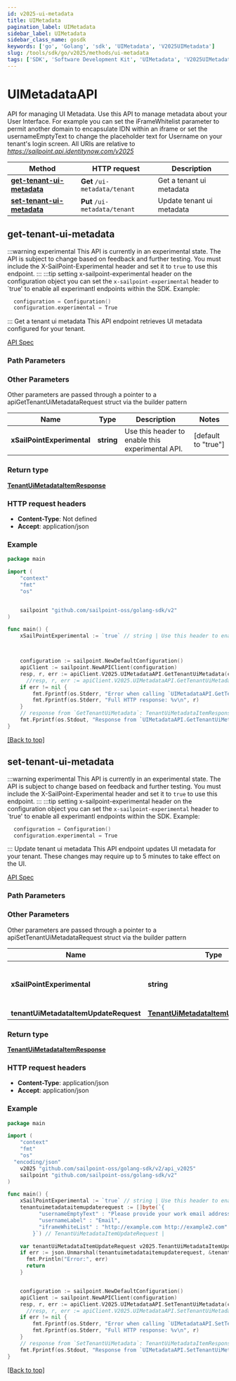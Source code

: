 ```yaml
---
id: v2025-ui-metadata
title: UIMetadata
pagination_label: UIMetadata
sidebar_label: UIMetadata
sidebar_class_name: gosdk
keywords: ['go', 'Golang', 'sdk', 'UIMetadata', 'V2025UIMetadata']
slug: /tools/sdk/go/v2025/methods/ui-metadata
tags: ['SDK', 'Software Development Kit', 'UIMetadata', 'V2025UIMetadata']
---
```


# UIMetadataAPI

API for managing UI Metadata. Use this API to manage metadata about your User Interface. For example you can set the iFrameWhitelist parameter to permit another domain to encapsulate IDN within an iframe or set the usernameEmptyText to change the placeholder text for Username on your tenant&#39;s login screen. All URIs are relative to *https://sailpoint.api.identitynow.com/v2025*

| Method | HTTP request | Description |
| --- | --- | --- |
| [**get-tenant-ui-metadata**](#get-tenant-ui-metadata) | **Get** `/ui-metadata/tenant` | Get a tenant ui metadata |
| [**set-tenant-ui-metadata**](#set-tenant-ui-metadata) | **Put** `/ui-metadata/tenant` | Update tenant ui metadata |

## get-tenant-ui-metadata

:::warning experimental This API is currently in an experimental state. The API is subject to change based on feedback and further testing. You must include the X-SailPoint-Experimental header and set it to `true` to use this endpoint. ::: :::tip setting x-sailpoint-experimental header on the configuration object you can set the `x-sailpoint-experimental` header to `true' to enable all experimantl endpoints within the SDK. Example:

```go
  configuration = Configuration()
  configuration.experimental = True
```

::: Get a tenant ui metadata This API endpoint retrieves UI metadata configured for your tenant.

[API Spec](https://developer.sailpoint.com/docs/api/v2025/get-tenant-ui-metadata)

### Path Parameters

### Other Parameters

Other parameters are passed through a pointer to a apiGetTenantUiMetadataRequest struct via the builder pattern

| Name | Type | Description | Notes |
| --- | --- | --- | --- |
| **xSailPointExperimental** | **string** | Use this header to enable this experimental API. | [default to &quot;true&quot;] |

### Return type

[**TenantUiMetadataItemResponse**](../models/tenant-ui-metadata-item-response)

### HTTP request headers

- **Content-Type**: Not defined
- **Accept**: application/json

### Example

```go
package main

import (
	"context"
	"fmt"
	"os"


	sailpoint "github.com/sailpoint-oss/golang-sdk/v2"
)

func main() {
    xSailPointExperimental := `true` // string | Use this header to enable this experimental API. (default to "true") # string | Use this header to enable this experimental API. (default to "true")



    configuration := sailpoint.NewDefaultConfiguration()
    apiClient := sailpoint.NewAPIClient(configuration)
    resp, r, err := apiClient.V2025.UIMetadataAPI.GetTenantUiMetadata(context.Background()).XSailPointExperimental(xSailPointExperimental).Execute()
	  //resp, r, err := apiClient.V2025.UIMetadataAPI.GetTenantUiMetadata(context.Background()).XSailPointExperimental(xSailPointExperimental).Execute()
    if err != nil {
	    fmt.Fprintf(os.Stderr, "Error when calling `UIMetadataAPI.GetTenantUiMetadata``: %v\n", err)
	    fmt.Fprintf(os.Stderr, "Full HTTP response: %v\n", r)
    }
    // response from `GetTenantUiMetadata`: TenantUiMetadataItemResponse
    fmt.Fprintf(os.Stdout, "Response from `UIMetadataAPI.GetTenantUiMetadata`: %v\n", resp)
}
```

[[Back to top]](#)

## set-tenant-ui-metadata

:::warning experimental This API is currently in an experimental state. The API is subject to change based on feedback and further testing. You must include the X-SailPoint-Experimental header and set it to `true` to use this endpoint. ::: :::tip setting x-sailpoint-experimental header on the configuration object you can set the `x-sailpoint-experimental` header to `true' to enable all experimantl endpoints within the SDK. Example:

```go
  configuration = Configuration()
  configuration.experimental = True
```

::: Update tenant ui metadata This API endpoint updates UI metadata for your tenant. These changes may require up to 5 minutes to take effect on the UI.

[API Spec](https://developer.sailpoint.com/docs/api/v2025/set-tenant-ui-metadata)

### Path Parameters

### Other Parameters

Other parameters are passed through a pointer to a apiSetTenantUiMetadataRequest struct via the builder pattern

| Name | Type | Description | Notes |
| --- | --- | --- | --- |
| **xSailPointExperimental** | **string** | Use this header to enable this experimental API. | [default to &quot;true&quot;] |
| **tenantUiMetadataItemUpdateRequest** | [**TenantUiMetadataItemUpdateRequest**](../models/tenant-ui-metadata-item-update-request) |  |

### Return type

[**TenantUiMetadataItemResponse**](../models/tenant-ui-metadata-item-response)

### HTTP request headers

- **Content-Type**: application/json
- **Accept**: application/json

### Example

```go
package main

import (
	"context"
	"fmt"
	"os"
  "encoding/json"
    v2025 "github.com/sailpoint-oss/golang-sdk/v2/api_v2025"
	sailpoint "github.com/sailpoint-oss/golang-sdk/v2"
)

func main() {
    xSailPointExperimental := `true` // string | Use this header to enable this experimental API. (default to "true") # string | Use this header to enable this experimental API. (default to "true")
    tenantuimetadataitemupdaterequest := []byte(`{
          "usernameEmptyText" : "Please provide your work email address...",
          "usernameLabel" : "Email",
          "iframeWhiteList" : "http://example.com http://example2.com"
        }`) // TenantUiMetadataItemUpdateRequest |

    var tenantUiMetadataItemUpdateRequest v2025.TenantUiMetadataItemUpdateRequest
    if err := json.Unmarshal(tenantuimetadataitemupdaterequest, &tenantUiMetadataItemUpdateRequest); err != nil {
      fmt.Println("Error:", err)
      return
    }


    configuration := sailpoint.NewDefaultConfiguration()
    apiClient := sailpoint.NewAPIClient(configuration)
    resp, r, err := apiClient.V2025.UIMetadataAPI.SetTenantUiMetadata(context.Background()).XSailPointExperimental(xSailPointExperimental).TenantUiMetadataItemUpdateRequest(tenantUiMetadataItemUpdateRequest).Execute()
	  //resp, r, err := apiClient.V2025.UIMetadataAPI.SetTenantUiMetadata(context.Background()).XSailPointExperimental(xSailPointExperimental).TenantUiMetadataItemUpdateRequest(tenantUiMetadataItemUpdateRequest).Execute()
    if err != nil {
	    fmt.Fprintf(os.Stderr, "Error when calling `UIMetadataAPI.SetTenantUiMetadata``: %v\n", err)
	    fmt.Fprintf(os.Stderr, "Full HTTP response: %v\n", r)
    }
    // response from `SetTenantUiMetadata`: TenantUiMetadataItemResponse
    fmt.Fprintf(os.Stdout, "Response from `UIMetadataAPI.SetTenantUiMetadata`: %v\n", resp)
}
```

[[Back to top]](#)

